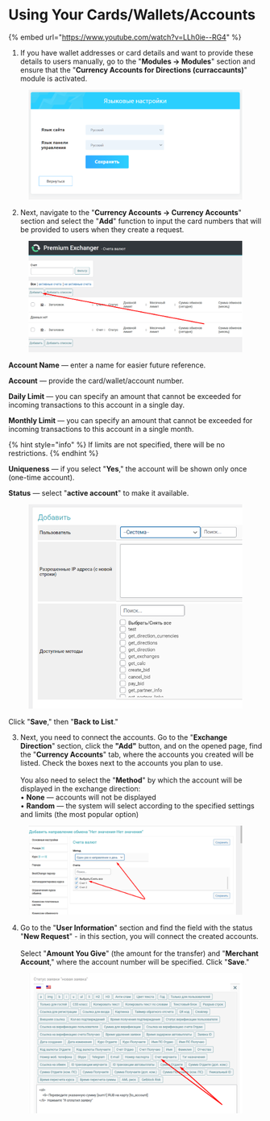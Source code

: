# Using Your Cards/Wallets/Accounts

{% embed url="https://www.youtube.com/watch?v=LLh0ie--RG4" %}

1. If you have wallet addresses or card details and want to provide these details to users manually, go to the "**Modules -> Modules**" section and ensure that the "**Currency Accounts for Directions (curraccaunts)**" module is activated.

<figure><img src="../../../.gitbook/assets/image (650).png" alt=""><figcaption></figcaption></figure>

2. Next, navigate to the "**Currency Accounts -> Currency Accounts**" section and select the "**Add**" function to input the card numbers that will be provided to users when they create a request.

<figure><img src="../../../.gitbook/assets/Screenshot_21 (1).png" alt=""><figcaption></figcaption></figure>

**Account Name** — enter a name for easier future reference.

**Account** — provide the card/wallet/account number.

**Daily Limit** — you can specify an amount that cannot be exceeded for incoming transactions to this account in a single day.

**Monthly Limit** — you can specify an amount that cannot be exceeded for incoming transactions to this account in a single month.

{% hint style="info" %}
If limits are not specified, there will be no restrictions.
{% endhint %}

**Uniqueness** — if you select "**Yes**," the account will be shown only once (one-time account).

**Status** — select "**active account**" to make it available.

<figure><img src="../../../.gitbook/assets/image (1239).png" alt=""><figcaption></figcaption></figure>

Click "**Save**," then "**Back to List**."

3. Next, you need to connect the accounts. Go to the "**Exchange Direction**" section, click the **"Add"** button, and on the opened page, find the "**Currency Accounts**" tab, where the accounts you created will be listed. Check the boxes next to the accounts you plan to use.\
   \
   You also need to select the "**Method**" by which the account will be displayed in the exchange direction:\
   • **None** — accounts will not be displayed\
   • **Random** — the system will select according to the specified settings and limits (the most popular option)

<figure><img src="../../../.gitbook/assets/Screenshot_23 (3).png" alt=""><figcaption></figcaption></figure>

4. Go to the "**User Information**" section and find the field with the status "**New Request**" - in this section, you will connect the created accounts.\
   \
   Select "**Amount You Give**" (the amount for the transfer) and "**Merchant Account**," where the account number will be specified. Click "**Save**."

<figure><img src="../../../.gitbook/assets/Screenshot_24 (1).png" alt=""><figcaption></figcaption></figure>